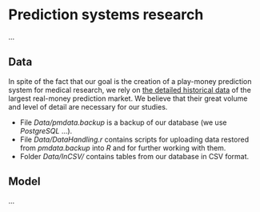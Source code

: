 # Prediction systems research
...
## Data
In spite of the fact that our goal is the creation of a play-money prediction system for medical research, we rely on [the detailed historical data](https://github.com/nicknick85/Prediction-Systems-Research/tree/master/Data) of the largest real-money prediction market. We believe that their great volume and level of detail are necessary for our studies.
* File _Data/pmdata.backup_ is a backup of our database (we use _PostgreSQL_ ...).
* File _Data/DataHandling.r_ contains scripts for uploading data restored from _pmdata.backup_ into _R_ and for further working with them.
* Folder _Data/InCSV/_ contains tables from our database in CSV format.
## Model
...
